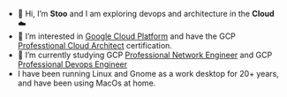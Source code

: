 - 👋 Hi, I’m **Stoo** and I am exploring devops and architecture in the **Cloud** :cloud:
- 👀 I’m interested in [Google Cloud Platform](https://cloud.google.com/why-google-cloud) and have the GCP [Professtional Cloud Architect](https://cloud.google.com/certification/cloud-architect) certification.
- 🌱 I’m currently studying GCP [Professional Network Engineer](https://cloud.google.com/certification/cloud-network-engineer) and GCP [Professional Devops Engineer](https://cloud.google.com/certification/cloud-devops-engineer)
- I have been running Linux and Gnome as a work desktop for 20+ years, and have been using MacOs at home.

<!---
stoo-cloud/stoo-cloud is a ✨ special ✨ repository because its `README.md` (this file) appears on your GitHub profile.
You can click the Preview link to take a look at your changes.
--->
